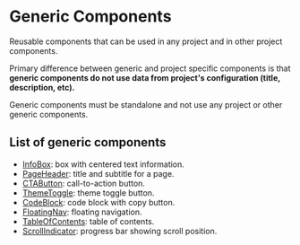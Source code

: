 # Generic Components

Reusable components that can be used in any project and in other project components.

Primary difference between generic and project specific components is that **generic components do not use data from project's configuration (title, description, etc).**

Generic components must be standalone and not use any project or other generic components.

## List of generic components

- [InfoBox](./InfoBox.tsx): box with centered text information.
- [PageHeader](./PageHeader.tsx): title and subtitle for a page.
- [CTAButton](./CTAButton.tsx): call-to-action button.
- [ThemeToggle](./ThemeToggle.tsx): theme toggle button.
- [CodeBlock](./CodeBlock.tsx): code block with copy button.
- [FloatingNav](./FloatingNav.tsx): floating navigation.
- [TableOfContents](./TableOfContents.tsx): table of contents.
- [ScrollIndicator](./ScrollIndicator.tsx): progress bar showing scroll position.
